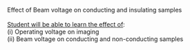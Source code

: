 Effect of Beam voltage on conducting and insulating samples<br><br>
<u>Student will be able to learn the effect of</u>: <br>
(i)	Operating voltage on imaging<br>
(ii)	Beam voltage on conducting and non-conducting samples 

